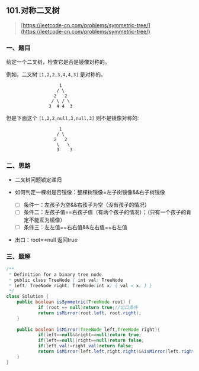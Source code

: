 



## 101.对称二叉树

>[https://leetcode-cn.com/problems/symmetric-tree/](https://leetcode-cn.com/problems/symmetric-tree/)

### 一、题目

给定一个二叉树，检查它是否是镜像对称的。

例如，二叉树 `[1,2,2,3,4,4,3]` 是对称的。

```
                    1
                   / \
                  2   2
                 / \ / \
                3  4 4  3
```

但是下面这个 `[1,2,2,null,3,null,3]` 则不是镜像对称的:

```
                    1
                   / \
                  2   2
                   \   \
                   3    3
```

### 二、思路

- 二叉树问题锁定递归

- 如何判定一棵树是否镜像：整棵树镜像=左子树镜像&&右子树镜像
  - [ ] 条件一：左孩子为空&&右孩子为空（没有孩子的情况）
  - [ ] 条件二：左孩子值==右孩子值（有两个孩子的情况）；（只有一个孩子的肯定不能互为镜像）
  - [ ] 条件三：左左值==右右值&&左右值==右左值

- 出口：root==null 返回true

### 三、题解

```java
/**
 * Definition for a binary tree node.
 * public class TreeNode { int val; TreeNode
 * left; TreeNode right; TreeNode(int x) { val = x; } }
 */
class Solution {
	public boolean isSymmetric(TreeNode root) {
            if (root == null)return true;//出口条件
            return isMirror(root.left, root.right);
	}
	
	public boolean isMirror(TreeNode left,TreeNode right){
            if(left==null&&right==null)return true;
            if(left==null||right==null)return false;
            if(left.val!=right.val)return false;
            return isMirror(left.left,right.right)&&isMirror(left.right,right.left);
    }
}
```



